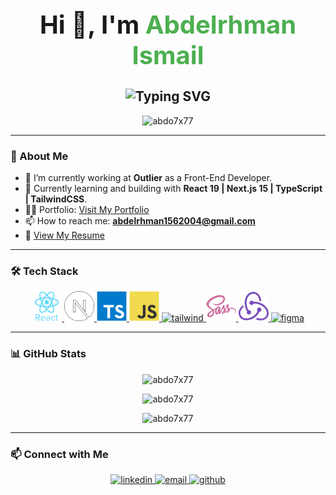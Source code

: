 <h1 align="center" style="font-size: 40px;">Hi 👋, I'm 
  <a href="https://github.com/abdo7x77" target="_blank" style="font-size: 40px; font-weight: bold; text-decoration: none; color: #4CAF50;">Abdelrhman Ismail</a>
</h1>

<h2 align="center">
  <img src="https://readme-typing-svg.herokuapp.com?font=Poppins&size=28&duration=2000&pause=1000&center=true&vCenter=true&width=500&lines=Front-End+Developer;React.js+%7C+Next.js+%7C+TypeScript;Passionate+about+Building+Beautiful+UIs" alt="Typing SVG" />
</h2>

<p align="center">
  <img src="https://komarev.com/ghpvc/?username=abdo7x77&label=Profile%20views&color=0e75b6&style=flat" alt="abdo7x77" /> 
</p>

---

### 🚀 About Me
- 🔭 I’m currently working at **Outlier** as a Front-End Developer.
- 🌱 Currently learning and building with **React 19 | Next.js 15 | TypeScript | TailwindCSS**.
- 👨‍💻 Portfolio: [Visit My Portfolio](https://abdo7x77.github.io/my-Personal-Portfolio--main/)
- 📫 How to reach me: **abdelrhman1562004@gmail.com**
- 📄 [View My Resume](https://drive.google.com/file/d/14shAD8nax4Af_sIuVkBZ3ejOQ6rR2ltL/view?usp=drive_link)

---

### 🛠️ Tech Stack
<p align="center">
  <a href="https://reactjs.org/" target="_blank">
    <img src="https://raw.githubusercontent.com/devicons/devicon/master/icons/react/react-original-wordmark.svg" alt="react" width="48" height="48"/>
  </a>
  <a href="https://nextjs.org/" target="_blank">
    <img src="https://raw.githubusercontent.com/devicons/devicon/master/icons/nextjs/nextjs-line.svg" alt="nextjs" width="48" height="48"/>
  </a>
  <a href="https://www.typescriptlang.org/" target="_blank">
    <img src="https://raw.githubusercontent.com/devicons/devicon/master/icons/typescript/typescript-original.svg" alt="typescript" width="48" height="48"/>
  </a>
  <a href="https://developer.mozilla.org/en-US/docs/Web/JavaScript" target="_blank">
    <img src="https://raw.githubusercontent.com/devicons/devicon/master/icons/javascript/javascript-original.svg" alt="javascript" width="48" height="48"/>
  </a>
  <a href="https://tailwindcss.com/" target="_blank">
    <img src="https://www.vectorlogo.zone/logos/tailwindcss/tailwindcss-icon.svg" alt="tailwind" width="48" height="48"/>
  </a>
  <a href="https://sass-lang.com/" target="_blank">
    <img src="https://raw.githubusercontent.com/devicons/devicon/master/icons/sass/sass-original.svg" alt="sass" width="48" height="48"/>
  </a>
  <a href="https://redux.js.org/" target="_blank">
    <img src="https://raw.githubusercontent.com/devicons/devicon/master/icons/redux/redux-original.svg" alt="redux" width="48" height="48"/>
  </a>
  <a href="https://www.figma.com/" target="_blank">
    <img src="https://www.vectorlogo.zone/logos/figma/figma-icon.svg" alt="figma" width="48" height="48"/>
  </a>
</p>

---

### 📊 GitHub Stats
<p align="center">
  <img src="https://github-readme-stats.vercel.app/api?username=abdo7x77&show_icons=true&locale=en&theme=tokyonight" alt="abdo7x77" />
</p>

<p align="center">
  <img src="https://github-readme-stats.vercel.app/api/top-langs?username=abdo7x77&show_icons=true&locale=en&layout=compact&theme=tokyonight" alt="abdo7x77" />
</p>

<p align="center">
  <img src="https://github-readme-streak-stats.herokuapp.com/?user=abdo7x77&theme=tokyonight" alt="abdo7x77" />
</p>

---

### 📫 Connect with Me
<p align="center">
  <a href="https://linkedin.com/in/abdelrhman-ismail-42aa1525a" target="blank">
    <img src="https://cdn-icons-png.flaticon.com/512/174/174857.png" alt="linkedin" width="45" height="45" />
  </a>
  <a href="mailto:abdelrhman1562004@gmail.com" target="blank">
    <img src="https://cdn-icons-png.flaticon.com/512/732/732200.png" alt="email" width="45" height="45" />
  </a>
  <a href="https://github.com/abdo7x77" target="blank">
    <img src="https://cdn-icons-png.flaticon.com/512/733/733609.png" alt="github" width="45" height="45" />
  </a>
</p>
